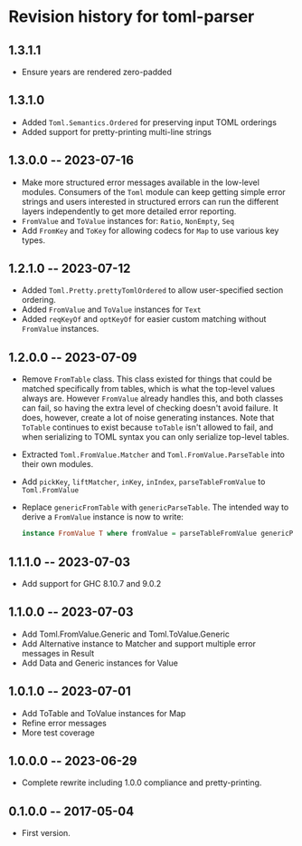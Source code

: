# Revision history for toml-parser

## 1.3.1.1

* Ensure years are rendered zero-padded

## 1.3.1.0

* Added `Toml.Semantics.Ordered` for preserving input TOML orderings
* Added support for pretty-printing multi-line strings

## 1.3.0.0  --  2023-07-16

* Make more structured error messages available in the low-level modules.
  Consumers of the `Toml` module can keep getting simple error strings
  and users interested in structured errors can run the different layers
  independently to get more detailed error reporting.
* `FromValue` and `ToValue` instances for: `Ratio`, `NonEmpty`, `Seq`
* Add `FromKey` and `ToKey` for allowing codecs for `Map` to use various key types.

## 1.2.1.0  --  2023-07-12

* Added `Toml.Pretty.prettyTomlOrdered` to allow user-specified section ordering.
* Added `FromValue` and `ToValue` instances for `Text`
* Added `reqKeyOf` and `optKeyOf` for easier custom matching without `FromValue` instances.

## 1.2.0.0  --  2023-07-09

* Remove `FromTable` class. This class existed for things that could be
  matched specifically from tables, which is what the top-level values
  always are. However `FromValue` already handles this, and both classes
  can fail, so having the extra level of checking doesn't avoid failure.
  It does, however, create a lot of noise generating instances. Note that
  `ToTable` continues to exist because `toTable` isn't allowed to fail,
  and when serializing to TOML syntax you can only serialize top-level
  tables.
* Extracted `Toml.FromValue.Matcher` and `Toml.FromValue.ParseTable` into
  their own modules.
* Add `pickKey`, `liftMatcher`, `inKey`, `inIndex`, `parseTableFromValue` to `Toml.FromValue`
* Replace `genericFromTable` with `genericParseTable`. The intended way to
  derive a `FromValue` instance is now to write:

  ```haskell
  instance FromValue T where fromValue = parseTableFromValue genericParseTable
  ```

## 1.1.1.0  --  2023-07-03

* Add support for GHC 8.10.7 and 9.0.2

## 1.1.0.0  --  2023-07-03

* Add Toml.FromValue.Generic and Toml.ToValue.Generic
* Add Alternative instance to Matcher and support multiple error messages in Result
* Add Data and Generic instances for Value

## 1.0.1.0  -- 2023-07-01

* Add ToTable and ToValue instances for Map
* Refine error messages
* More test coverage

## 1.0.0.0  -- 2023-06-29

* Complete rewrite including 1.0.0 compliance and pretty-printing.

## 0.1.0.0  -- 2017-05-04

* First version.
